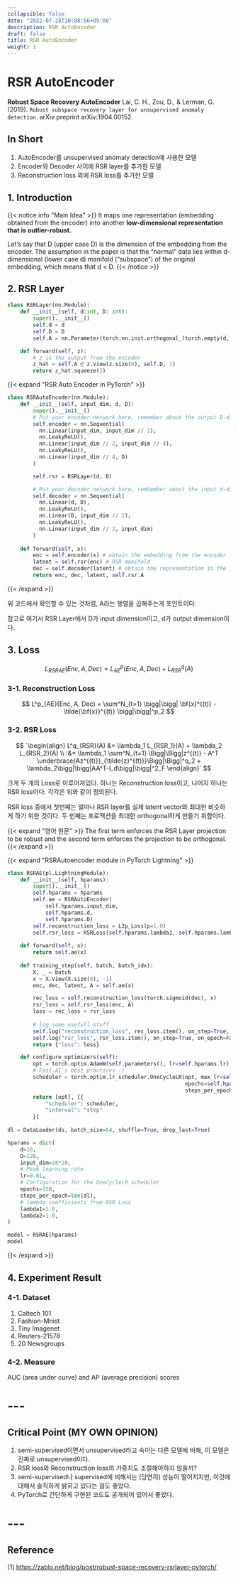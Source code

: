 ```yaml
---
collapsible: false
date: "2022-07-28T10:08:56+09:00"
description: RSR AutoEncoder
draft: false
title: RSR AutoEncoder
weight: 1
---
```


# RSR AutoEncoder
**Robust Space Recovery AutoEncoder**
Lai, C. H., Zou, D., & Lerman, G. (2019). `Robust subspace recovery layer for unsupervised anomaly detection`. arXiv preprint arXiv:1904.00152.

## In Short
1. AutoEncoder를 unsupervised anomaly detection에 사용한 모델
1. Encoder와 Decoder 사이에 RSR layer를 추가한 모델
1. Reconstruction loss 외에 RSR loss를 추가한 모델

## 1. Introduction
{{< notice info "Main Idea" >}}
It maps one representation (embedding obtained from the encoder) into another **low-dimensional representation that is outlier-robust.**

Let’s say that D (upper case D) is the dimension of the embedding from the encoder. The assumption in the paper is that the “normal” data lies within d-dimensional (lower case d) manifold (“subspace”) of the original embedding, which means that d < D.
{{< /notice >}}

## 2. RSR Layer
```python
class RSRLayer(nn.Module):
    def __init__(self, d:int, D: int):
        super().__init__()
        self.d = d
        self.D = D
        self.A = nn.Parameter(torch.nn.init.orthogonal_(torch.empty(d, D)))

    def forward(self, z):
        # z is the output from the encoder
        z_hat = self.A @ z.view(z.size(0), self.D, 1)
        return z_hat.squeeze(2)
```

{{< expand "RSR Auto Encoder in PyTorch" >}}
```python
class RSRAutoEncoder(nn.Module):
    def __init__(self, input_dim, d, D):
        super().__init__()
        # Put your encoder network here, remember about the output D-dimension
        self.encoder = nn.Sequential(
          nn.Linear(input_dim, input_dim // 2),
          nn.LeakyReLU(),
          nn.Linear(input_dim // 2, input_dim // 4),
          nn.LeakyReLU(),
          nn.Linear(input_dim // 4, D)
        )

        self.rsr = RSRLayer(d, D)

        # Put your decoder network here, rembember about the input d-dimension
        self.decoder = nn.Sequential(
          nn.Linear(d, D),
          nn.LeakyReLU(),
          nn.Linear(D, input_dim // 2),
          nn.LeakyReLU(),
          nn.Linear(input_dim // 2, input_dim)
        )
    
    def forward(self, x):
        enc = self.encoder(x) # obtain the embedding from the encoder
        latent = self.rsr(enc) # RSR manifold
        dec = self.decoder(latent) # obtain the representation in the input space
        return enc, dec, latent, self.rsr.A
```
{{< /expand >}}

위 코드에서 확인할 수 있는 것처럼, A라는 행렬을 곱해주는게 포인트이다.

참고로 여기서 RSR Layer에서 D가 input dimension이고, d가 output dimension이다.

## 3. Loss

$$
L_{RSRAE}(Enc,A,Dec) = L^p_{AE}(Enc, A, Dec) + L^q_{RSR}(A)
$$

### 3-1. Reconstruction Loss

$$
L^p_{AE}(Enc, A, Dec) = \sum^N_{t=1} \bigg|\bigg| \bf{x}^{(t)} - \tilde{\bf{x}}^{(t)} \bigg|\bigg|^p_2
$$

### 3-2. RSR Loss
$$
`\begin{align}
L^q_{RSR}(A) &= \lambda_1 L_{RSR_1}(A) + \lambda_2 L_{RSR_2}(A) \\
:&= \lambda_1 \sum^N_{t=1} \Bigg|\Bigg|z^{(t)} - A^T \underbrace{Az^{(t)}}_{\tilde{z}^{(t)}}\Bigg|\Bigg|^q_2 + \lambda_2\bigg|\bigg|AA^T-I_d\bigg|\bigg|^2_F
\end{align}`
$$

크게 두 개의 Loss로 이루어져있다. 하나는 Reconstruction loss이고, 나머지 하나는 RSR loss이다. 각각은 위와 같이 정의된다.

RSR loss 중에서 첫번째는 얼마나 RSR layer를 실제 latent vector와 최대한 비슷하게 하기 위한 것이다. 두 번째는 프로젝션을 최대한 orthogonal하게 만들기 위함이다.

{{< expand "영어 원문" >}}
The first term enforces the RSR Layer projection to be robust and the second term enforces the projection to be orthogonal.
{{< /expand >}}

{{< expand "RSRAutoencoder module in PyTorch Lightning" >}}
```python
class RSRAE(pl.LightningModule):
    def __init__(self, hparams):
        super().__init__()
        self.hparams = hparams
        self.ae = RSRAutoEncoder(
            self.hparams.input_dim, 
            self.hparams.d, 
            self.hparams.D)
        self.reconstruction_loss = L2p_Loss(p=1.0)
        self.rsr_loss = RSRLoss(self.hparams.lambda1, self.hparams.lambda2, self.hparams.d, self.hparams.D)
  
    def forward(self, x):
        return self.ae(x)
  
    def training_step(self, batch, batch_idx):
        X, _ = batch
        x = X.view(X.size(0), -1)
        enc, dec, latent, A = self.ae(x)

        rec_loss = self.reconstruction_loss(torch.sigmoid(dec), x)
        rsr_loss = self.rsr_loss(enc, A)
        loss = rec_loss + rsr_loss
        
        # log some usefull stuff
        self.log("reconstruction_loss", rec_loss.item(), on_step=True, on_epoch=False, prog_bar=True)
        self.log("rsr_loss", rsr_loss.item(), on_step=True, on_epoch=False, prog_bar=True)
        return {"loss": loss}

    def configure_optimizers(self):
        opt = torch.optim.AdamW(self.parameters(), lr=self.hparams.lr)
        # Fast.AI's best practices :)
        scheduler = torch.optim.lr_scheduler.OneCycleLR(opt, max_lr=self.hparams.lr, 
                                                        epochs=self.hparams.epochs, 
                                                        steps_per_epoch=self.hparams.steps_per_epoch)
        return [opt], [{
            "scheduler": scheduler,
            "interval": "step"
        }]
        
dl = DataLoader(ds, batch_size=64, shuffle=True, drop_last=True)

hparams = dict(
    d=16,
    D=128,
    input_dim=28*28,
    # Peak learning rate
    lr=0.01,
    # Configuration for the OneCycleLR scheduler
    epochs=150,
    steps_per_epoch=len(dl),
    # lambda coefficients from RSR Loss
    lambda1=1.0,
    lambda2=1.0,
)

model = RSRAE(hparams)
model
```
{{< /expand >}}

## 4. Experiment Result

### 4-1. Dataset
1. Caltech 101
1. Fashion-Mnist
1. Tiny Imagenet
1. Reuters-21578
1. 20 Newsgroups

### 4-2. Measure
AUC (area under curve) and AP (average precision) scores

# ---

## Critical Point (MY OWN OPINION)
1. semi-supervised이면서 unsupervised라고 속이는 다른 모델에 비해, 이 모델은 진짜로 unsupervised이다.
1. RSR loss와 Reconstruction loss의 가중치도 조절해야하지 않을까?
1. semi-supervised나 supervised에 비해서는 (당연히) 성능이 떨어지지만, 이것에 대해서 솔직하게 밝히고 있다는 점도 좋았다.
1. PyTorch로 간단하게 구현된 코드도 공개되어 있어서 좋았다.

# ---

## Reference
[1] https://zablo.net/blog/post/robust-space-recovery-rsrlayer-pytorch/
